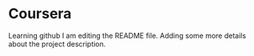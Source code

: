 # Coursera
Learning github
I am editing the README file. Adding some more details about the project description.

